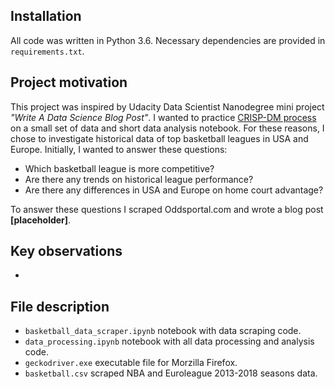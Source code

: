 ## Installation

All code was written in Python 3.6. Necessary dependencies are provided in `requirements.txt`.

## Project motivation

This project was inspired by Udacity Data Scientist Nanodegree mini project *"Write A Data Science Blog
 Post"*. I wanted to practice
  [CRISP-DM process](https://en.wikipedia.org/wiki/Cross-industry_standard_process_for_data_mining) 
  on a small set of data and short data analysis notebook. For these reasons, I chose to investigate
   historical data of top basketball leagues in USA and Europe. Initially, I wanted to answer these 
   questions:

* Which basketball league is more competitive?
* Are there any trends on historical league performance?
* Are there any differences in USA and Europe on home court advantage?

To answer these questions I scraped Oddsportal.com and wrote a blog post **[placeholder]**.

## Key observations

* 

## File description

* `basketball_data_scraper.ipynb` notebook with data scraping code.
* `data_processing.ipynb` notebook with all data processing and analysis code.
* `geckodriver.exe` executable file for Morzilla Firefox.
* `basketball.csv` scraped NBA and Euroleague 2013-2018 seasons data.